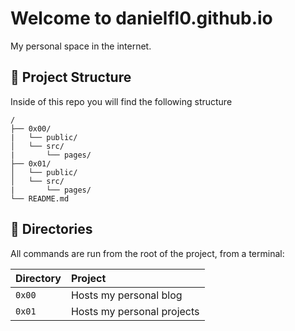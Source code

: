 # Welcome to danielfl0.github.io

My personal space in the internet.

## 🚀 Project Structure

Inside of this repo you will find the following structure

```
/
├── 0x00/
|   └── public/
│   └── src/
|       └── pages/
├── 0x01/
│   └── public/
│   └── src/
|       └── pages/
└── README.md
```

## 🧞 Directories

All commands are run from the root of the project, from a terminal:

| Directory                 | Project                                          |
| :------------------------ | :----------------------------------------------- |
| `0x00`                    | Hosts my personal blog                           |
| `0x01`                    | Hosts my personal projects                       |
